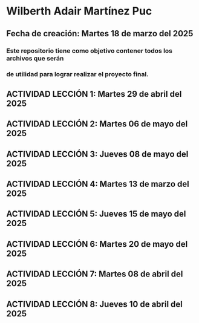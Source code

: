 # Wilberth Adair Martínez Puc
## Fecha de creación: Martes 18 de marzo del 2025
### Este repositorio tiene como objetivo contener todos los archivos que serán
### de utilidad para lograr realizar el proyecto final.
## ACTIVIDAD LECCIÓN 1: Martes 29 de abril del 2025
## ACTIVIDAD LECCIÓN 2: Martes 06 de mayo del 2025
## ACTIVIDAD LECCIÓN 3: Jueves 08 de mayo del 2025
## ACTIVIDAD LECCIÓN 4: Martes 13 de marzo del 2025
## ACTIVIDAD LECCIÓN 5: Jueves 15 de mayo del 2025
## ACTIVIDAD LECCIÓN 6: Martes 20 de mayo del 2025
## ACTIVIDAD LECCIÓN 7: Martes 08 de abril del 2025
## ACTIVIDAD LECCIÓN 8: Jueves 10 de abril del 2025